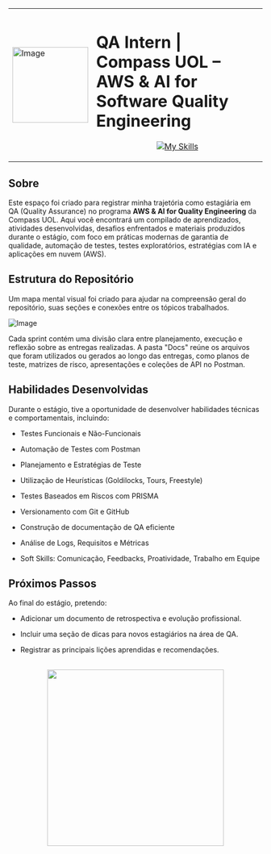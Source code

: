 <table>
  <tr>
    <td><img src="https://blogger.googleusercontent.com/img/b/R29vZ2xl/AVvXsEiVnxWkWcDkQ83ZedzJMtjgVzlNdocM7H0Sgsj3YPUGjsz4WET_Skfp9DKmjQHQtxkXpR5x9hoAmxWEhekBtila47wDVS3pzGdQuxuIsV8MtUDNsG6xQUGYcKesuZiQ5UAfJ8nxyuXKRSA_Jjl0jGCot-mRq7T0m6MhS3EsCpM2dYmnSMaJPRKWwnYIlSk/s1920/Por-que-a-Compasso-UOL-agora-se-chama-Compass-UOL.jpg" alt="Image" width="150" height="auto"></td>
    <td>
      <h1>QA Intern | Compass UOL – AWS & AI for Software Quality Engineering</h1>
      <div align="center">
        <a href="https://skillicons.dev">
          <img src="https://skillicons.dev/icons?i=postman,aws,vscode,python,git " alt="My Skills" 
            <p align="center">
</p>
        </a>
      </div>
    </td>
  </tr>
</table>

## Sobre

Este espaço foi criado para registrar minha trajetória como estagiária em QA (Quality Assurance) no programa **AWS & AI for Quality Engineering** da Compass UOL. Aqui você encontrará um compilado de aprendizados, atividades desenvolvidas, desafios enfrentados e materiais produzidos durante o estágio, com foco em práticas modernas de garantia de qualidade, automação de testes, testes exploratórios, estratégias com IA e aplicações em nuvem (AWS).

##  Estrutura do Repositório

Um mapa mental visual foi criado para ajudar na compreensão geral do repositório, suas seções e conexões entre os tópicos trabalhados.


<img src="https://github.com/user-attachments/assets/2400aa09-7b1b-40d4-99f7-0c4e54243a38" alt="Image">



Cada sprint contém uma divisão clara entre planejamento, execução e reflexão sobre as entregas realizadas. A pasta "Docs" reúne os arquivos que foram utilizados ou gerados ao longo das entregas, como planos de teste, matrizes de risco, apresentações e coleções de API no Postman.


## Habilidades Desenvolvidas

Durante o estágio, tive a oportunidade de desenvolver habilidades técnicas e comportamentais, incluindo:

- Testes Funcionais e Não-Funcionais

- Automação de Testes com Postman

- Planejamento e Estratégias de Teste

- Utilização de Heurísticas (Goldilocks, Tours, Freestyle)

- Testes Baseados em Riscos com PRISMA

- Versionamento com Git e GitHub

- Construção de documentação de QA eficiente

- Análise de Logs, Requisitos e Métricas

- Soft Skills: Comunicação, Feedbacks, Proatividade, Trabalho em Equipe


## Próximos Passos

 Ao final do estágio, pretendo:

- Adicionar um documento de retrospectiva e evolução profissional.

- Incluir uma seção de dicas para novos estagiários na área de QA.

- Registrar as principais lições aprendidas e recomendações.


<p align="center">
  <br>
  <img src="https://github.com/user-attachments/assets/79a2e995-a1be-4192-9ded-771004ef7417" width="350">
</p>

